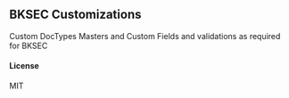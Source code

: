 ## BKSEC Customizations

Custom DocTypes Masters and Custom Fields and validations as required for BKSEC

#### License

MIT

